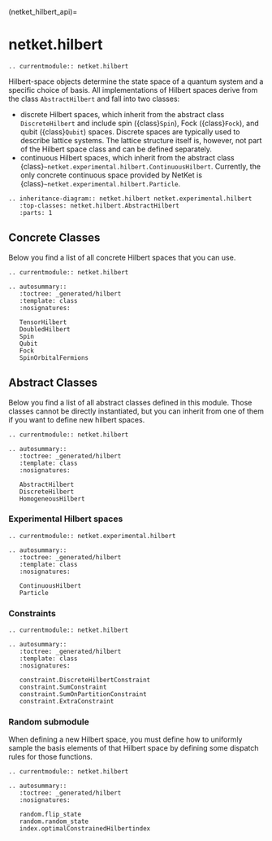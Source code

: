 (netket_hilbert_api)=
# netket.hilbert

```{eval-rst}
.. currentmodule:: netket.hilbert

```

Hilbert-space objects determine the state space of a quantum system and a specific choice of basis. 
All implementations of Hilbert spaces derive from the class `AbstractHilbert` and fall into two classes:
 - discrete Hilbert spaces, which inherit from the abstract class `DiscreteHilbert` and include spin ({class}`Spin`), Fock ({class}`Fock`), and qubit ({class}`Qubit`) spaces. Discrete spaces are typically used to describe lattice systems. 
 The lattice structure itself is, however, not part of the Hilbert space class and can be defined separately.
 - continuous Hilbert spaces, which inherit from the abstract class {class}`~netket.experimental.hilbert.ContinuousHilbert`.
 Currently, the only concrete continuous space provided by NetKet is {class}`~netket.experimental.hilbert.Particle`.


```{eval-rst}
.. inheritance-diagram:: netket.hilbert netket.experimental.hilbert
   :top-classes: netket.hilbert.AbstractHilbert
   :parts: 1

```

## Concrete Classes

Below you find a list of all concrete Hilbert spaces that you can use.

```{eval-rst}
.. currentmodule:: netket.hilbert

.. autosummary::
   :toctree: _generated/hilbert
   :template: class
   :nosignatures:

   TensorHilbert
   DoubledHilbert
   Spin
   Qubit
   Fock
   SpinOrbitalFermions
```


## Abstract Classes

Below you find a list of all abstract classes defined in this module. 
Those classes cannot be directly instantiated, but you can inherit from one of them if you want to define new hilbert spaces.

```{eval-rst}
.. currentmodule:: netket.hilbert

.. autosummary::
   :toctree: _generated/hilbert
   :template: class
   :nosignatures:

   AbstractHilbert
   DiscreteHilbert
   HomogeneousHilbert
```

### Experimental Hilbert spaces

```{eval-rst}
.. currentmodule:: netket.experimental.hilbert

.. autosummary::
   :toctree: _generated/hilbert
   :template: class
   :nosignatures:

   ContinuousHilbert
   Particle

```

### Constraints

```{eval-rst}
.. currentmodule:: netket.hilbert

.. autosummary::
   :toctree: _generated/hilbert
   :template: class
   :nosignatures:

   constraint.DiscreteHilbertConstraint
   constraint.SumConstraint
   constraint.SumOnPartitionConstraint
   constraint.ExtraConstraint
```

### Random submodule

When defining a new Hilbert space, you must define how to uniformly sample the basis elements of that Hilbert space by defining some dispatch rules for those functions.

```{eval-rst}
.. currentmodule:: netket.hilbert

.. autosummary::
   :toctree: _generated/hilbert
   :nosignatures:

   random.flip_state
   random.random_state
   index.optimalConstrainedHilbertindex
```

